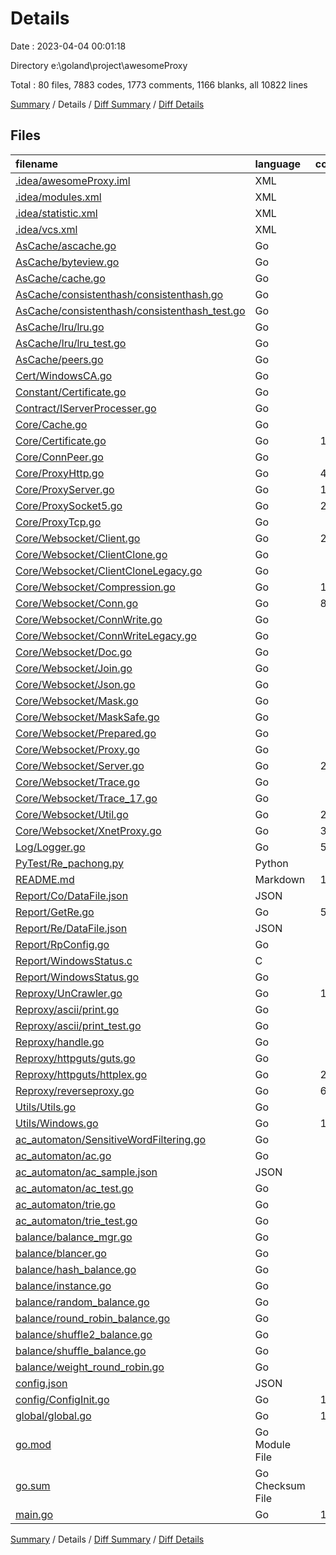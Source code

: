 # Details

Date : 2023-04-04 00:01:18

Directory e:\\goland\\project\\awesomeProxy

Total : 80 files,  7883 codes, 1773 comments, 1166 blanks, all 10822 lines

[Summary](results.md) / Details / [Diff Summary](diff.md) / [Diff Details](diff-details.md)

## Files
| filename | language | code | comment | blank | total |
| :--- | :--- | ---: | ---: | ---: | ---: |
| [.idea/awesomeProxy.iml](/.idea/awesomeProxy.iml) | XML | 17 | 0 | 0 | 17 |
| [.idea/modules.xml](/.idea/modules.xml) | XML | 8 | 0 | 0 | 8 |
| [.idea/statistic.xml](/.idea/statistic.xml) | XML | 6 | 0 | 0 | 6 |
| [.idea/vcs.xml](/.idea/vcs.xml) | XML | 6 | 0 | 0 | 6 |
| [AsCache/ascache.go](/AsCache/ascache.go) | Go | 89 | 9 | 18 | 116 |
| [AsCache/byteview.go](/AsCache/byteview.go) | Go | 18 | 4 | 6 | 28 |
| [AsCache/cache.go](/AsCache/cache.go) | Go | 29 | 0 | 7 | 36 |
| [AsCache/consistenthash/consistenthash.go](/AsCache/consistenthash/consistenthash.go) | Go | 44 | 11 | 9 | 64 |
| [AsCache/consistenthash/consistenthash_test.go](/AsCache/consistenthash/consistenthash_test.go) | Go | 30 | 4 | 10 | 44 |
| [AsCache/lru/lru.go](/AsCache/lru/lru.go) | Go | 62 | 9 | 11 | 82 |
| [AsCache/lru/lru_test.go](/AsCache/lru/lru_test.go) | Go | 54 | 0 | 12 | 66 |
| [AsCache/peers.go](/AsCache/peers.go) | Go | 7 | 3 | 3 | 13 |
| [Cert/WindowsCA.go](/Cert/WindowsCA.go) | Go | 49 | 8 | 11 | 68 |
| [Constant/Certificate.go](/Constant/Certificate.go) | Go | 1 | 0 | 1 | 2 |
| [Contract/IServerProcesser.go](/Contract/IServerProcesser.go) | Go | 4 | 0 | 4 | 8 |
| [Core/Cache.go](/Core/Cache.go) | Go | 67 | 4 | 9 | 80 |
| [Core/Certificate.go](/Core/Certificate.go) | Go | 168 | 10 | 10 | 188 |
| [Core/ConnPeer.go](/Core/ConnPeer.go) | Go | 11 | 0 | 3 | 14 |
| [Core/ProxyHttp.go](/Core/ProxyHttp.go) | Go | 454 | 42 | 27 | 523 |
| [Core/ProxyServer.go](/Core/ProxyServer.go) | Go | 134 | 5 | 15 | 154 |
| [Core/ProxySocket5.go](/Core/ProxySocket5.go) | Go | 256 | 21 | 13 | 290 |
| [Core/ProxyTcp.go](/Core/ProxyTcp.go) | Go | 94 | 2 | 7 | 103 |
| [Core/Websocket/Client.go](/Core/Websocket/Client.go) | Go | 282 | 74 | 52 | 408 |
| [Core/Websocket/ClientClone.go](/Core/Websocket/ClientClone.go) | Go | 8 | 4 | 5 | 17 |
| [Core/Websocket/ClientCloneLegacy.go](/Core/Websocket/ClientCloneLegacy.go) | Go | 26 | 8 | 5 | 39 |
| [Core/Websocket/Compression.go](/Core/Websocket/Compression.go) | Go | 117 | 11 | 21 | 149 |
| [Core/Websocket/Conn.go](/Core/Websocket/Conn.go) | Go | 876 | 171 | 155 | 1,202 |
| [Core/Websocket/ConnWrite.go](/Core/Websocket/ConnWrite.go) | Go | 7 | 4 | 5 | 16 |
| [Core/Websocket/ConnWriteLegacy.go](/Core/Websocket/ConnWriteLegacy.go) | Go | 11 | 4 | 4 | 19 |
| [Core/Websocket/Doc.go](/Core/Websocket/Doc.go) | Go | 1 | 225 | 2 | 228 |
| [Core/Websocket/Join.go](/Core/Websocket/Join.go) | Go | 31 | 6 | 6 | 43 |
| [Core/Websocket/Json.go](/Core/Websocket/Json.go) | Go | 34 | 20 | 7 | 61 |
| [Core/Websocket/Mask.go](/Core/Websocket/Mask.go) | Go | 35 | 9 | 11 | 55 |
| [Core/Websocket/MaskSafe.go](/Core/Websocket/MaskSafe.go) | Go | 8 | 4 | 4 | 16 |
| [Core/Websocket/Prepared.go](/Core/Websocket/Prepared.go) | Go | 70 | 20 | 13 | 103 |
| [Core/Websocket/Proxy.go](/Core/Websocket/Proxy.go) | Go | 60 | 5 | 13 | 78 |
| [Core/Websocket/Server.go](/Core/Websocket/Server.go) | Go | 213 | 111 | 44 | 368 |
| [Core/Websocket/Trace.go](/Core/Websocket/Trace.go) | Go | 15 | 1 | 4 | 20 |
| [Core/Websocket/Trace_17.go](/Core/Websocket/Trace_17.go) | Go | 8 | 1 | 4 | 13 |
| [Core/Websocket/Util.go](/Core/Websocket/Util.go) | Go | 244 | 26 | 14 | 284 |
| [Core/Websocket/XnetProxy.go](/Core/Websocket/XnetProxy.go) | Go | 352 | 57 | 65 | 474 |
| [Log/Logger.go](/Log/Logger.go) | Go | 559 | 46 | 61 | 666 |
| [PyTest/Re_pachong.py](/PyTest/Re_pachong.py) | Python | 21 | 8 | 6 | 35 |
| [README.md](/README.md) | Markdown | 142 | 0 | 40 | 182 |
| [Report/Co/DataFile.json](/Report/Co/DataFile.json) | JSON | 84 | 0 | 0 | 84 |
| [Report/GetRe.go](/Report/GetRe.go) | Go | 563 | 58 | 98 | 719 |
| [Report/Re/DataFile.json](/Report/Re/DataFile.json) | JSON | 36 | 0 | 0 | 36 |
| [Report/RpConfig.go](/Report/RpConfig.go) | Go | 48 | 2 | 4 | 54 |
| [Report/WindowsStatus.c](/Report/WindowsStatus.c) | C | 0 | 147 | 0 | 147 |
| [Report/WindowsStatus.go](/Report/WindowsStatus.go) | Go | 21 | 149 | 4 | 174 |
| [Reproxy/UnCrawler.go](/Reproxy/UnCrawler.go) | Go | 105 | 20 | 16 | 141 |
| [Reproxy/ascii/print.go](/Reproxy/ascii/print.go) | Go | 44 | 10 | 8 | 62 |
| [Reproxy/ascii/print_test.go](/Reproxy/ascii/print_test.go) | Go | 88 | 3 | 5 | 96 |
| [Reproxy/handle.go](/Reproxy/handle.go) | Go | 71 | 6 | 11 | 88 |
| [Reproxy/httpguts/guts.go](/Reproxy/httpguts/guts.go) | Go | 35 | 11 | 5 | 51 |
| [Reproxy/httpguts/httplex.go](/Reproxy/httpguts/httplex.go) | Go | 230 | 98 | 25 | 353 |
| [Reproxy/reverseproxy.go](/Reproxy/reverseproxy.go) | Go | 693 | 256 | 100 | 1,049 |
| [Utils/Utils.go](/Utils/Utils.go) | Go | 46 | 1 | 5 | 52 |
| [Utils/Windows.go](/Utils/Windows.go) | Go | 109 | 3 | 11 | 123 |
| [ac_automaton/SensitiveWordFiltering.go](/ac_automaton/SensitiveWordFiltering.go) | Go | 4 | 0 | 4 | 8 |
| [ac_automaton/ac.go](/ac_automaton/ac.go) | Go | 92 | 1 | 13 | 106 |
| [ac_automaton/ac_sample.json](/ac_automaton/ac_sample.json) | JSON | 1 | 0 | 0 | 1 |
| [ac_automaton/ac_test.go](/ac_automaton/ac_test.go) | Go | 72 | 0 | 8 | 80 |
| [ac_automaton/trie.go](/ac_automaton/trie.go) | Go | 36 | 0 | 5 | 41 |
| [ac_automaton/trie_test.go](/ac_automaton/trie_test.go) | Go | 15 | 0 | 4 | 19 |
| [balance/balance_mgr.go](/balance/balance_mgr.go) | Go | 24 | 0 | 7 | 31 |
| [balance/blancer.go](/balance/blancer.go) | Go | 4 | 0 | 2 | 6 |
| [balance/hash_balance.go](/balance/hash_balance.go) | Go | 27 | 1 | 8 | 36 |
| [balance/instance.go](/balance/instance.go) | Go | 29 | 0 | 8 | 37 |
| [balance/random_balance.go](/balance/random_balance.go) | Go | 20 | 1 | 7 | 28 |
| [balance/round_robin_balance.go](/balance/round_robin_balance.go) | Go | 23 | 1 | 9 | 33 |
| [balance/shuffle2_balance.go](/balance/shuffle2_balance.go) | Go | 26 | 2 | 9 | 37 |
| [balance/shuffle_balance.go](/balance/shuffle_balance.go) | Go | 26 | 2 | 9 | 37 |
| [balance/weight_round_robin.go](/balance/weight_round_robin.go) | Go | 65 | 4 | 15 | 84 |
| [config.json](/config.json) | JSON | 45 | 0 | 0 | 45 |
| [config/ConfigInit.go](/config/ConfigInit.go) | Go | 180 | 12 | 16 | 208 |
| [global/global.go](/global/global.go) | Go | 113 | 1 | 9 | 123 |
| [go.mod](/go.mod) | Go Module File | 11 | 0 | 4 | 15 |
| [go.sum](/go.sum) | Go Checksum File | 20 | 0 | 1 | 21 |
| [main.go](/main.go) | Go | 149 | 37 | 19 | 205 |

[Summary](results.md) / Details / [Diff Summary](diff.md) / [Diff Details](diff-details.md)